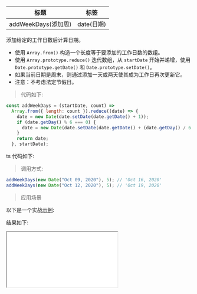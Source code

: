 | 标题                | 标签       |
| ------------------- | ---------- |
| addWeekDays(添加周) | date(日期) |

添加给定的工作日数后计算日期。

- 使用 `Array.from()` 构造一个长度等于要添加的工作日数的数组。
- 使用 `Array.prototype.reduce()` 迭代数组，从 `startDate` 开始并递增，使用 `Date.prototype.getDate()` 和 `Date.prototype.setDate()`。
- 如果当前日期是周末，则通过添加一天或两天使其成为工作日再次更新它。
- 注意：不考虑法定节假日。

> 代码如下:

```js
const addWeekDays = (startDate, count) =>
  Array.from({ length: count }).reduce((date) => {
    date = new Date(date.setDate(date.getDate() + 1));
    if (date.getDay() % 6 === 0) {
      date = new Date(date.setDate(date.getDate() + (date.getDay() / 6 + 1)));
    }
    return date;
  }, startDate);
```

ts 代码如下:

<div class="code-editor" data-url="codes/javascript/ts/add-week-days.ts" data-language="typescript"></div>

> 调用方式:

```js
addWeekDays(new Date("Oct 09, 2020"), 5); // 'Oct 16, 2020'
addWeekDays(new Date("Oct 12, 2020"), 5); // 'Oct 19, 2020'
```

> 应用场景

以下是一个实战<a href="codes/javascript/html/add-week-days.html" target="_blank" rel="noopener noreferrer">示例</a>:

<div class="code-editor" data-url="codes/javascript/html/add-week-days.html" data-language="html"></div>

结果如下:

<iframe src="codes/javascript/html/add-week-days.html"></iframe>
